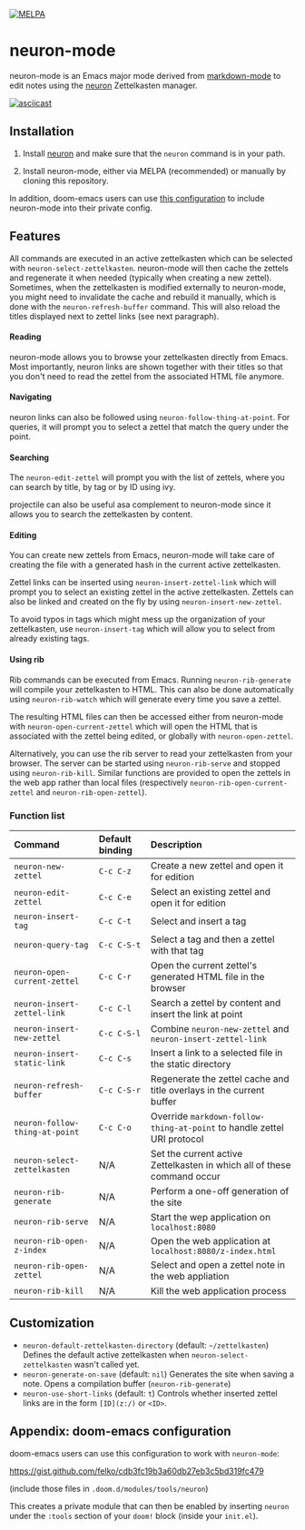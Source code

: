 [![MELPA](https://melpa.org/packages/neuron-mode-badge.svg)](https://melpa.org/#/neuron-mode)

# neuron-mode

neuron-mode is an Emacs major mode derived from [markdown-mode](https://jblevins.org/projects/markdown-mode/)
to edit notes using the [neuron](https://neuron.zettel.page/) Zettelkasten
manager.

[![asciicast](https://asciinema.org/a/329911.svg)](https://asciinema.org/a/329911)

## Installation

1. Install [neuron](https://neuron.zettel.page/2011501.html) and
   make sure that the `neuron` command is in your path.

2. Install neuron-mode, either via MELPA (recommended) or
   manually by cloning this repository.

In addition, doom-emacs users can use [this configuration](#appendix-doom-emacs-configuration)
to include neuron-mode into their private config.

## Features

All commands are executed in an active zettelkasten which can be selected with
`neuron-select-zettelkasten`. neuron-mode will then cache the zettels and
regenerate it when needed (typically when creating a new zettel). Sometimes,
when the zettelkasten is modified externally to neuron-mode, you might need to
invalidate the cache and rebuild it manually, which is done with the
`neuron-refresh-buffer` command. This will also reload the titles displayed
next to zettel links (see next paragraph).

#### Reading

neuron-mode allows you to browse your zettelkasten directly from Emacs.
Most importantly, neuron links are shown together with their titles so that
you don't need to read the zettel from the associated HTML file anymore.

#### Navigating

neuron links can also be followed using `neuron-follow-thing-at-point`.
For queries, it will prompt you to select a zettel that match the query
under the point.

#### Searching

The `neuron-edit-zettel` will prompt you with the list of zettels, where
you can search by title, by tag or by ID using ivy.

projectile can also be useful asa complement to neuron-mode since it allows
you to search the zettelkasten by content.

#### Editing

You can create new zettels from Emacs, neuron-mode will take care of creating
the file with a generated hash in the current active zettelkasten.

Zettel links can be inserted using `neuron-insert-zettel-link` which will
prompt you to select an existing zettel in the active zettelkasten. Zettels can
also be linked and created on the fly by using `neuron-insert-new-zettel`.

To avoid typos in tags which might mess up the organization of your
zettelkasten, use `neuron-insert-tag` which will allow you to select from
already existing tags.

#### Using rib

Rib commands can be executed from Emacs. Running `neuron-rib-generate` will
compile your zettelkasten to HTML. This can also be done automatically using
`neuron-rib-watch` which will generate every time you save a zettel.

The resulting HTML files can then be accessed either from neuron-mode with
`neuron-open-current-zettel` which will open the HTML that is associated with
the zettel being edited, or globally with `neuron-open-zettel`.

Alternatively, you can use the rib server to read your zettelkasten from your
browser. The server can be started using `neuron-rib-serve` and stopped using
`neuron-rib-kill`. Similar functions are provided to open the zettels in
the web app rather than local files (respectively
`neuron-rib-open-current-zettel` and `neuron-rib-open-zettel`).

### Function list

| Command                        | Default binding | Description                                                             |
| :----------------------------- | :-------------- | :---------------------------------------------------------------------- |
| `neuron-new-zettel`            | `C-c C-z`       | Create a new zettel and open it for edition                             |
| `neuron-edit-zettel`           | `C-c C-e`       | Select an existing zettel and open it for edition                       |
| `neuron-insert-tag`            | `C-c C-t`       | Select and insert a tag                                                 |
| `neuron-query-tag`             | `C-c C-S-t`     | Select a tag and then a zettel with that tag                            |
| `neuron-open-current-zettel`   | `C-c C-r`       | Open the current zettel's generated HTML file in the browser            |
| `neuron-insert-zettel-link`    | `C-c C-l`       | Search a zettel by content and insert the link at point                 |
| `neuron-insert-new-zettel`     | `C-c C-S-l`     | Combine `neuron-new-zettel` and `neuron-insert-zettel-link`             |
| `neuron-insert-static-link`    | `C-c C-s`       | Insert a link to a selected file in the static directory                |
| `neuron-refresh-buffer`        | `C-c C-S-r`     | Regenerate the zettel cache and title overlays in the current buffer    |
| `neuron-follow-thing-at-point` | `C-c C-o`       | Override `markdown-follow-thing-at-point` to handle zettel URI protocol |
| `neuron-select-zettelkasten`   | N/A             | Set the current active Zettelkasten in which all of these command occur |
| `neuron-rib-generate`          | N/A             | Perform a one-off generation of the site                                |
| `neuron-rib-serve`             | N/A             | Start the wep application on `localhost:8080`                           |
| `neuron-rib-open-z-index`      | N/A             | Open the web application at `localhost:8080/z-index.html`               |
| `neuron-rib-open-zettel`       | N/A             | Select and open a zettel note in the web appliation                     |
| `neuron-rib-kill`              | N/A             | Kill the web application process                                        |

## Customization

- `neuron-default-zettelkasten-directory` (default: `~/zettelkasten`)
  Defines the default active zettelkasten when `neuron-select-zettelkasten`
  wasn't called yet.
- `neuron-generate-on-save` (default: `nil`)
  Generates the site when saving a note. Opens a compilation buffer
  (`neuron-rib-generate`)
- `neuron-use-short-links` (default: `t`)
  Controls whether inserted zettel links are in the form `[ID](z:/)` or
  `<ID>`.

## Appendix: doom-emacs configuration

doom-emacs users can use this configuration to work with `neuron-mode`:

<https://gist.github.com/felko/cdb3fc19b3a60db27eb3c5bd319fc479>

(include those files in `.doom.d/modules/tools/neuron`)

This creates a private module that can then be enabled by
inserting `neuron` under the `:tools` section of your `doom!`
block (inside your `init.el`).
